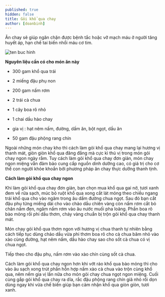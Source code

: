 ```yaml
---
published: true
hidden: false
title: Gỏi khổ qua chay
author: [doanbinh] 
---
```

Ăn chay sẽ giúp ngăn chặn được bệnh tắc hoặc vỡ mạch máu ở người tăng huyết áp, hạn chế tai biến nhồi máu cơ tim.

![ten buc hinh](https://img-global.cpcdn.com/005_recipes/4e65e63d2883e493/751x532cq70/g%E1%BB%8Fi-kh%E1%BB%95-qua-chay-recipe-main-photo.jpg "ten buc hinh")

**Nguyên liệu cần có cho món ăn này**

+ 300 gam khổ qua trái

+ 2 miếng đậu phụ non

+ 200 gam nấm rơm

+ 2 trái cà chua

+ 1 cây boa rô nhỏ

+ 1 chai dầu hào chay

+ gia vị : hạt nêm nấm, đường, dấm ăn, bột ngọt, dầu ăn

+ 50 gam đậu phộng rang chín

Ngoài những món chay kho thì cách làm gỏi khổ qua chay mang lại hương vị thanh mát, giòn giòn khổ qua đăng đắng mà cực kì thú vị trong món gỏi chay ngon ngày rằm. Tuy cách làm gỏi khổ qua chay đơn giản, món chay ngon miệng vẫn đảm bảo cung cấp nguồn dinh dưỡng cao, có giá trị cho cơ thể con người khỏe khoắn bởi phương pháp ăn chay thực dưỡng thanh tịnh.

**Cách làm gỏi khổ qua chay ngon**

Khi làm gỏi khổ qua chay đơn giản, bạn chọn mua khổ qua gai nở, tươi xanh đem về rửa sạch, múc bỏ ruột khổ qua xong cắt lát mỏng theo chiều ngang trái khổ qua cho vào ngâm trong âu dấm đường chua ngọt. Sau đó bạn cắt đậu phụ từng miếng dài cho vào chảo dầu chiên vàng còn nấm rơm cắt bỏ chân nấm đen, ngâm nấm rơm vào âu nước
muối pha loãng. Phần boa rô bào mỏng rồi phi dầu thơm, cháy vàng chuẩn bị trộn gỏi khổ qua chay thanh mát.

Món chay gỏi khổ qua thơm ngon với hương vị chua thanh tự nhiên bằng cách tiếp tục dùng chảo dầu vừa phi thơm boa rô cho cà chua băm nhỏ vào xào cùng đường, hạt nêm nấm, dầu hào chay sao cho sốt cà chua có vị chua ngọt.

Tiếp theo cho đậu phụ, nấm rơm vào xào chín cùng sốt cà chua.

Cách làm gỏi khổ qua chay ngon hơn khi vớt ráo khổ qua bào mỏng thì cho vào âu sạch xong trút phần hỗn hợp nấm xào cà chua vào trộn cùng khổ qua, nêm nếm gia vị lần nữa cho món gỏi chay chua ngọt ngon miệng. Cuối cùng gắp gỏi khổ qua chay ra dĩa, rắc đậu phộng rang chín giã nhỏ rồi dọn dùng ngay khi vừa chế biến giúp bạn cảm nhận khổ
qua giòn giòn, tươi xanh.
